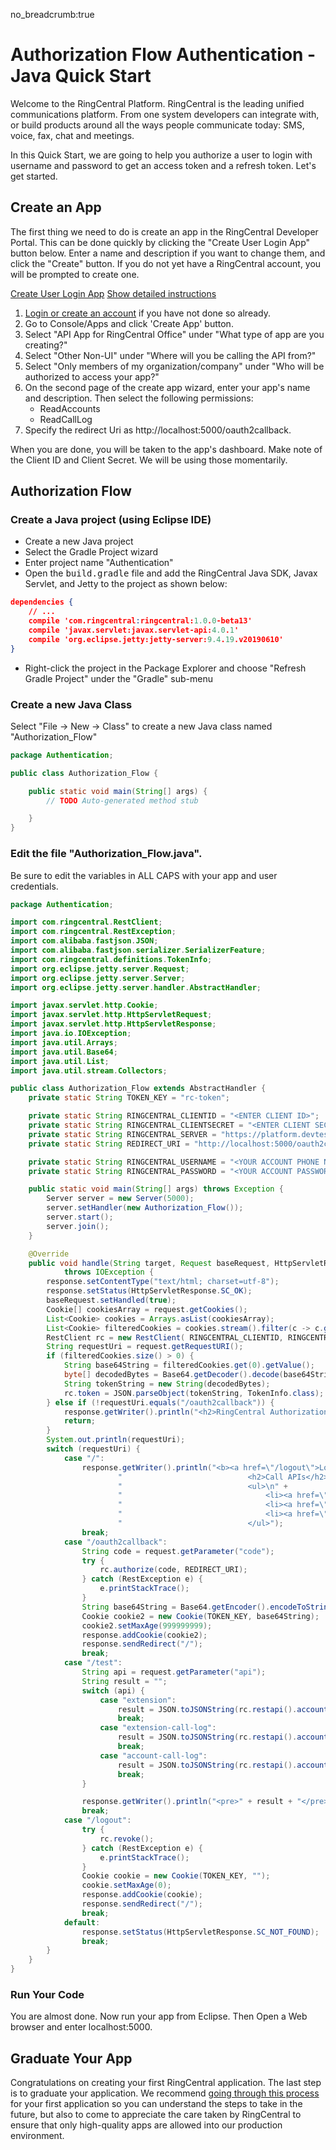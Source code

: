 no_breadcrumb:true

# Authorization Flow Authentication - Java Quick Start

Welcome to the RingCentral Platform. RingCentral is the leading unified communications platform. From one system developers can integrate with, or build products around all the ways people communicate today: SMS, voice, fax, chat and meetings.

In this Quick Start, we are going to help you authorize a user to login with username and password to get an access token and a refresh token. Let's get started.


## Create an App

The first thing we need to do is create an app in the RingCentral Developer Portal. This can be done quickly by clicking the "Create User Login App" button below. Enter a name and description if you want to change them, and click the "Create" button. If you do not yet have a RingCentral account, you will be prompted to create one.

<a target="_new" href="https://developer.ringcentral.com/new-app?name=Authorization+Flow+Quick+Start+App&desc=A+simple+app+to+demo+authorizing+user+on+RingCentral&public=false&type=ServerWeb&carriers=7710,7310,3420&permissions=ReadAccounts,ReadCallLog&redirectUri=http://localhost:5000/oauth2callback&utm_source=devguide&utm_medium=button&utm_campaign=quickstart" class="btn btn-primary">Create User Login App</a>
<a class="btn-link btn-collapse" data-toggle="collapse" href="#create-app-instructions" role="button" aria-expanded="false" aria-controls="create-app-instructions">Show detailed instructions</a>

<div class="collapse" id="create-app-instructions">
<ol>
<li><a href="https://developer.ringcentral.com/login.html#/">Login or create an account</a> if you have not done so already.</li>
<li>Go to Console/Apps and click 'Create App' button.</li>
<li>Select "API App for RingCentral Office" under "What type of app are you creating?"</li>
<li>Select "Other Non-UI" under "Where will you be calling the API from?"
<li>Select "Only members of my organization/company" under "Who will be authorized to access your app?"
<li>On the second page of the create app wizard, enter your app's name and description. Then select the following permissions:
  <ul>
    <li>ReadAccounts</li>
    <li>ReadCallLog</li>
  </ul>
  </li>
<li>Specify the redirect Uri as http://localhost:5000/oauth2callback.</li>
</ol>
</div>

When you are done, you will be taken to the app's dashboard. Make note of the Client ID and Client Secret. We will be using those momentarily.


## Authorization Flow

### Create a Java project (using Eclipse IDE)

* Create a new Java project
* Select the Gradle Project wizard
* Enter project name "Authentication"
* Open the <tt>build.gradle</tt> file and add the RingCentral Java SDK, Javax Servlet, and Jetty to the project as shown below:

```json hl_lines="3 4 5",linenums="3"
dependencies {
    // ...
    compile 'com.ringcentral:ringcentral:1.0.0-beta13'
    compile 'javax.servlet:javax.servlet-api:4.0.1'
    compile 'org.eclipse.jetty:jetty-server:9.4.19.v20190610'
}
```

* Right-click the project in the Package Explorer and choose "Refresh Gradle Project" under the "Gradle" sub-menu

### Create a new Java Class

Select "File -> New -> Class" to create a new Java class named "Authorization_Flow"

```java
package Authentication;

public class Authorization_Flow {

	public static void main(String[] args) {
		// TODO Auto-generated method stub

	}
}
```

### Edit the file "Authorization_Flow.java".

Be sure to edit the variables in ALL CAPS with your app and user credentials.

```java
package Authentication;

import com.ringcentral.RestClient;
import com.ringcentral.RestException;
import com.alibaba.fastjson.JSON;
import com.alibaba.fastjson.serializer.SerializerFeature;
import com.ringcentral.definitions.TokenInfo;
import org.eclipse.jetty.server.Request;
import org.eclipse.jetty.server.Server;
import org.eclipse.jetty.server.handler.AbstractHandler;

import javax.servlet.http.Cookie;
import javax.servlet.http.HttpServletRequest;
import javax.servlet.http.HttpServletResponse;
import java.io.IOException;
import java.util.Arrays;
import java.util.Base64;
import java.util.List;
import java.util.stream.Collectors;

public class Authorization_Flow extends AbstractHandler {
    private static String TOKEN_KEY = "rc-token";

    private static String RINGCENTRAL_CLIENTID = "<ENTER CLIENT ID>";
    private static String RINGCENTRAL_CLIENTSECRET = "<ENTER CLIENT SECRET>";
    private static String RINGCENTRAL_SERVER = "https://platform.devtest.ringcentral.com";
    private static String REDIRECT_URI = "http://localhost:5000/oauth2callback";

    private static String RINGCENTRAL_USERNAME = "<YOUR ACCOUNT PHONE NUMBER>";
    private static String RINGCENTRAL_PASSWORD = "<YOUR ACCOUNT PASSWORD>";

    public static void main(String[] args) throws Exception {
        Server server = new Server(5000);
        server.setHandler(new Authorization_Flow());
        server.start();
        server.join();
    }

    @Override
    public void handle(String target, Request baseRequest, HttpServletRequest request, HttpServletResponse response)
            throws IOException {
        response.setContentType("text/html; charset=utf-8");
        response.setStatus(HttpServletResponse.SC_OK);
        baseRequest.setHandled(true);
        Cookie[] cookiesArray = request.getCookies();
        List<Cookie> cookies = Arrays.asList(cookiesArray);
        List<Cookie> filteredCookies = cookies.stream().filter(c -> c.getName().equals(TOKEN_KEY)).collect(Collectors.toList());
        RestClient rc = new RestClient( RINGCENTRAL_CLIENTID, RINGCENTRAL_CLIENTSECRET, RINGCENTRAL_SERVER);
        String requestUri = request.getRequestURI();
        if (filteredCookies.size() > 0) {
            String base64String = filteredCookies.get(0).getValue();
            byte[] decodedBytes = Base64.getDecoder().decode(base64String);
            String tokenString = new String(decodedBytes);
            rc.token = JSON.parseObject(tokenString, TokenInfo.class);
        } else if (!requestUri.equals("/oauth2callback")) {
            response.getWriter().println("<h2>RingCentral Authorization Code Flow Authentication</h2><a href=\"" + rc.authorizeUri(REDIRECT_URI) + "\">Login RingCentral Account</a>");
            return;
        }
        System.out.println(requestUri);
        switch (requestUri) {
            case "/":
                response.getWriter().println("<b><a href=\"/logout\">Logout</a></b>\n" +
                        "                            <h2>Call APIs</h2>\n" +
                        "                            <ul>\n" +
                        "                                <li><a href=\"/test?api=extension\">Read Extension Info</a></li>\n" +
                        "                                <li><a href=\"/test?api=extension-call-log\">Read Extension Call Log</a></li>\n" +
                        "                                <li><a href=\"/test?api=account-call-log\">Read Account Call Log</a></li>\n" +
                        "                            </ul>");
                break;
            case "/oauth2callback":
                String code = request.getParameter("code");
                try {
                    rc.authorize(code, REDIRECT_URI);
                } catch (RestException e) {
                    e.printStackTrace();
                }
                String base64String = Base64.getEncoder().encodeToString(JSON.toJSONString(rc.token).getBytes());
                Cookie cookie2 = new Cookie(TOKEN_KEY, base64String);
                cookie2.setMaxAge(999999999);
                response.addCookie(cookie2);
                response.sendRedirect("/");
                break;
            case "/test":
                String api = request.getParameter("api");
                String result = "";
                switch (api) {
                    case "extension":
                        result = JSON.toJSONString(rc.restapi().account().extension().list(), SerializerFeature.PrettyFormat);
                        break;
                    case "extension-call-log":
                        result = JSON.toJSONString(rc.restapi().account().extension().calllog().list(), SerializerFeature.PrettyFormat);
                        break;
                    case "account-call-log":
                        result = JSON.toJSONString(rc.restapi().account().calllog().list(), SerializerFeature.PrettyFormat);
                        break;
                }

                response.getWriter().println("<pre>" + result + "</pre>");
                break;
            case "/logout":
                try {
                    rc.revoke();
                } catch (RestException e) {
                    e.printStackTrace();
                }
                Cookie cookie = new Cookie(TOKEN_KEY, "");
                cookie.setMaxAge(0);
                response.addCookie(cookie);
                response.sendRedirect("/");
                break;
            default:
                response.setStatus(HttpServletResponse.SC_NOT_FOUND);
                break;
        }
    }
}
```

### Run Your Code

You are almost done. Now run your app from Eclipse. Then Open a Web browser and enter localhost:5000.

## Graduate Your App

Congratulations on creating your first RingCentral application. The last step is to graduate your application. We recommend [going through this process](../../../../basics/production) for your first application so you can understand the steps to take in the future, but also to come to appreciate the care taken by RingCentral to ensure that only high-quality apps are allowed into our production environment.
